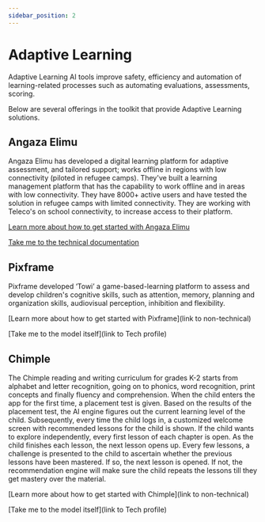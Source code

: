 ```yaml
---
sidebar_position: 2
---
```


# Adaptive Learning

Adaptive Learning AI tools improve safety, efficiency and automation of learning-related processes such as automating evaluations, assessments, scoring.

Below are several offerings in the toolkit that provide Adaptive Learning solutions.

## Angaza Elimu 

Angaza Elimu has developed a digital learning platform for adaptive assessment, and tailored support; works offline in regions with low connectivity (piloted in refugee camps). They've built a learning management platform that has the capability to work offline and in areas with low connectivity. They have 8000+ active users and have tested the solution in refugee camps with limited connectivity. They are working with Teleco's on school connectivity, to increase access to their platform.

[Learn more about how to get started with Angaza Elimu](../solutions/Angaza-Elimu.md#why-use-angaza-elimu-non-technical-link)

[Take me to the technical documentation](../solutions/Angaza-Elimu.md#technical-set-up-technical-link) 


## Pixframe 

Pixframe developed ‘Towi’ a  game-based-learning platform to assess and develop children's cognitive skills, such as attention, memory, planning and organization skills, audiovisual perception, inhibition and flexibility.

[Learn more about how to get started with Pixframe](link to non-technical)

[Take me to the model itself](link to Tech profile)

## Chimple

The Chimple reading and writing curriculum for grades K-2 starts from alphabet and letter recognition, going on to phonics, word recognition, print concepts and finally fluency and comprehension. When the child enters the app for the first time, a placement test is given. Based on the results of the placement test, the AI engine figures out the current learning level of the child. Subsequently, every time the child logs in, a customized welcome screen with recommended lessons for the child is shown. If the child wants to explore independently, every first lesson of each chapter is open. As the child finishes each lesson, the next lesson opens up. Every few lessons, a challenge is presented to the child to ascertain whether the previous lessons have been mastered. If so, the next lesson is opened. If not, the recommendation engine will make sure the child repeats the lessons till they get mastery over the material.

[Learn more about how to get started with Chimple](link to non-technical)

[Take me to the model itself](link to Tech profile)



